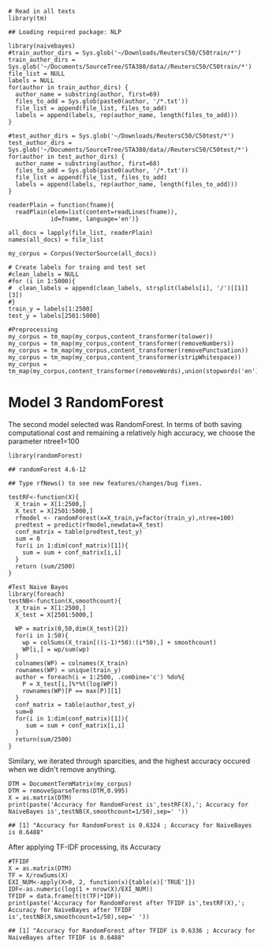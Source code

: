     # Read in all texts
    library(tm)

    ## Loading required package: NLP

    library(naivebayes)
    #train_author_dirs = Sys.glob('~/Downloads/ReutersC50/C50train/*')
    train_author_dirs = Sys.glob('~/Documents/SourceTree/STA380/data//ReutersC50/C50train/*')
    file_list = NULL
    labels = NULL
    for(author in train_author_dirs) {
      author_name = substring(author, first=69)
      files_to_add = Sys.glob(paste0(author, '/*.txt'))
      file_list = append(file_list, files_to_add)
      labels = append(labels, rep(author_name, length(files_to_add)))
    }

    #test_author_dirs = Sys.glob('~/Downloads/ReutersC50/C50test/*')
    test_author_dirs = Sys.glob('~/Documents/SourceTree/STA380/data//ReutersC50/C50test/*')
    for(author in test_author_dirs) {
      author_name = substring(author, first=68)
      files_to_add = Sys.glob(paste0(author, '/*.txt'))
      file_list = append(file_list, files_to_add)
      labels = append(labels, rep(author_name, length(files_to_add)))
    }

    readerPlain = function(fname){
      readPlain(elem=list(content=readLines(fname)), 
                id=fname, language='en')}

    all_docs = lapply(file_list, readerPlain)
    names(all_docs) = file_list

    my_corpus = Corpus(VectorSource(all_docs))

    # Create labels for traing and test set
    #clean_labels = NULL
    #for (i in 1:5000){
    #  clean_labels = append(clean_labels, strsplit(labels[i], '/')[[1]][3])
    #}
    train_y = labels[1:2500]
    test_y = labels[2501:5000]

    #Preprocessing
    my_corpus = tm_map(my_corpus,content_transformer(tolower))
    my_corpus = tm_map(my_corpus,content_transformer(removeNumbers))
    my_corpus = tm_map(my_corpus,content_transformer(removePunctuation))
    my_corpus = tm_map(my_corpus,content_transformer(stripWhitespace))
    my_corpus = tm_map(my_corpus,content_transformer(removeWords),union(stopwords('en'),stopwords('SMART')))

Model 3 RandomForest
====================

The second model selected was RandomForest. In terms of both saving
computational cost and remaining a relatively high accuracy, we choose
the parameter ntree1=100

    library(randomForest)

    ## randomForest 4.6-12

    ## Type rfNews() to see new features/changes/bug fixes.

    testRF<-function(X){
      X_train = X[1:2500,]
      X_test = X[2501:5000,]
      rfmodel <- randomForest(x=X_train,y=factor(train_y),ntree=100)
      predtest = predict(rfmodel,newdata=X_test)
      conf_matrix = table(predtest,test_y)
      sum = 0
      for(i in 1:dim(conf_matrix)[1]){
        sum = sum + conf_matrix[i,i]
      }
      return (sum/2500)
    }

    #Test Naive Bayes
    library(foreach)
    testNB<-function(X,smoothcount){
      X_train = X[1:2500,]
      X_test = X[2501:5000,]
      
      WP = matrix(0,50,dim(X_test)[2])
      for(i in 1:50){
        wp = colSums(X_train[((i-1)*50):(i*50),] + smoothcount)
        WP[i,] = wp/sum(wp)
      }
      colnames(WP) = colnames(X_train)
      rownames(WP) = unique(train_y)
      author = foreach(i = 1:2500, .combine='c') %do%{
        P = X_test[i,]%*%t(log(WP))
        rownames(WP)[P == max(P)][1]
      }
      conf_matrix = table(author,test_y)
      sum=0
      for(i in 1:dim(conf_matrix)[1]){
         sum = sum + conf_matrix[i,i]
      }
      return(sum/2500)
    }

Similary, we iterated through sparcities, and the highest accuracy
occured when we didn't remove anything.

    DTM = DocumentTermMatrix(my_corpus)
    DTM = removeSparseTerms(DTM,0.995)
    X = as.matrix(DTM)
    print(paste('Accuracy for RandomForest is',testRF(X),'; Accuracy for NaiveBayes is',testNB(X,smoothcount=1/50),sep=' '))

    ## [1] "Accuracy for RandomForest is 0.6324 ; Accuracy for NaiveBayes is 0.6488"

After applying TF-IDF processing, its Accuracy

    #TFIDF
    X = as.matrix(DTM)
    TF = X/rowSums(X)
    EXI_NUM<-apply(X>0, 2, function(x){table(x)['TRUE']})
    IDF<-as.numeric(log(1 + nrow(X)/EXI_NUM))
    TFIDF = data.frame(t(t(TF)*IDF))
    print(paste('Accuracy for RandomForest after TFIDF is',testRF(X),'; Accuracy for NaiveBayes after TFIDF is',testNB(X,smoothcount=1/50),sep=' '))

    ## [1] "Accuracy for RandomForest after TFIDF is 0.6336 ; Accuracy for NaiveBayes after TFIDF is 0.6488"
